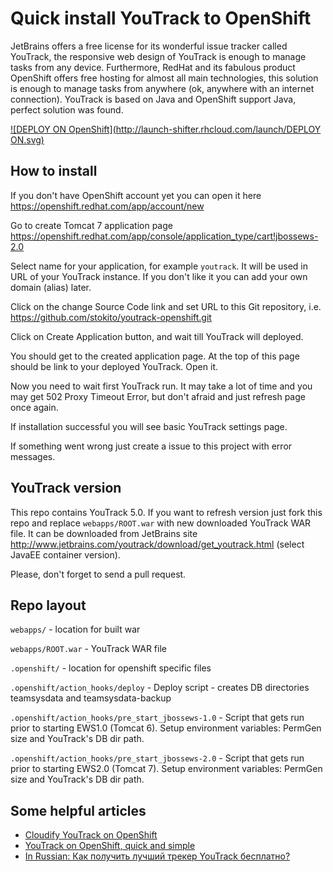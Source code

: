 Quick install YouTrack to OpenShift
===================================

JetBrains offers a free license for its wonderful issue tracker called YouTrack, the responsive web design of YouTrack is enough to manage tasks from any device. Furthermore, RedHat and its fabulous product OpenShift offers free hosting for almost all main technologies, this solution is enough to manage tasks from anywhere (ok, anywhere with an internet connection). YouTrack is based on Java and OpenShift support Java, perfect solution was found.

[![DEPLOY ON OpenShift](http://launch-shifter.rhcloud.com/launch/DEPLOY ON.svg)](https://openshift.redhat.com/app/console/application_type/custom?&cartridges[]=diy-0.1&initial_git_url=https://github.com/openshift-warrior/youtrack.git&name=YouTrack)

How to install
--------------
If you don't have OpenShift account yet you can open it here https://openshift.redhat.com/app/account/new

Go to create Tomcat 7 application page https://openshift.redhat.com/app/console/application_type/cart!jbossews-2.0

Select name for your application, for example `youtrack`. It will be used in URL of your YouTrack instance. If you don't like it you can add your own domain (alias) later.

Click on the change Source Code link and set URL to this Git repository, i.e. https://github.com/stokito/youtrack-openshift.git

Click on Create Application button, and wait till YouTrack will deployed.

You should get to the created application page. At the top of this page should be link to your deployed YouTrack. Open it.

Now you need to wait first YouTrack run. It may take a lot of time and you may get 502 Proxy Timeout Error, but don't afraid and just refresh page once again.

If installation successful you will see basic YouTrack settings page.

If something went wrong just create a issue to this project with error messages.

YouTrack version
----------------
This repo contains YouTrack 5.0.
If you want to refresh version just fork this repo and replace `webapps/ROOT.war` with new downloaded YouTrack WAR file.
It can be downloaded from JetBrains site http://www.jetbrains.com/youtrack/download/get_youtrack.html (select JavaEE container version).

Please, don't forget to send a pull request.

Repo layout
-----------
`webapps/` - location for built war

`webapps/ROOT.war` - YouTrack WAR file

`.openshift/` - location for openshift specific files

`.openshift/action_hooks/deploy` - Deploy script - creates DB directories teamsysdata and teamsysdata-backup

`.openshift/action_hooks/pre_start_jbossews-1.0` - Script that gets run prior to starting EWS1.0 (Tomcat 6). Setup environment variables: PermGen size and YouTrack's DB dir path.

`.openshift/action_hooks/pre_start_jbossews-2.0` - Script that gets run prior to starting EWS2.0 (Tomcat 7). Setup environment variables: PermGen size and YouTrack's DB dir path.

Some helpful articles
---------------------
* [Cloudify YouTrack on OpenShift](http://www.codenibbles.com/blog/2012/07/16/cloudify-youtrack-on-openshift/)
* [YouTrack on OpenShift, quick and simple](http://toub.es/2013/07/15/youtrack-openshift-quick-and-simple)
* [In Russian: Как получить лучший трекер YouTrack бесплатно?](http://stokito.wordpress.com/2013/08/01/%d0%ba%d0%b0%d0%ba-%d0%bf%d0%be%d0%bb%d1%83%d1%87%d0%b8%d1%82%d1%8c-%d0%bb%d1%83%d1%87%d1%88%d0%b8%d0%b9-%d1%82%d1%80%d0%b5%d0%ba%d0%b5%d1%80-youtrack-%d0%b1%d0%b5%d1%81%d0%bf%d0%bb%d0%b0%d1%82%d0%bd/)
